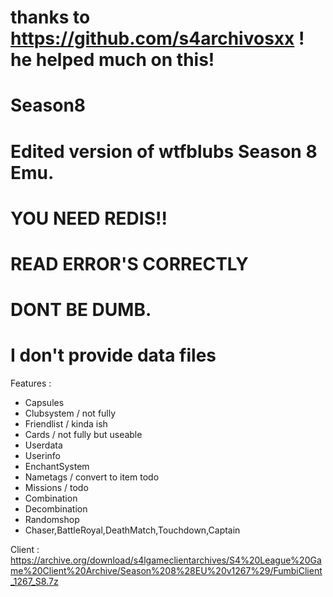 # thanks to https://github.com/s4archivosxx ! he helped much on this!
# Season8
# Edited version of wtfblubs Season 8 Emu.
# YOU NEED REDIS!!
# READ ERROR'S CORRECTLY
# DONT BE DUMB.
# I don't provide data files
Features :

- Capsules 
- Clubsystem / not fully
- Friendlist / kinda ish
- Cards / not fully but useable
- Userdata 
- Userinfo 
- EnchantSystem
- Nametags / convert to item todo
- Missions / todo
- Combination 
- Decombination
- Randomshop
- Chaser,BattleRoyal,DeathMatch,Touchdown,Captain

Client : https://archive.org/download/s4lgameclientarchives/S4%20League%20Game%20Client%20Archive/Season%208%28EU%20v1267%29/FumbiClient_1267_S8.7z
